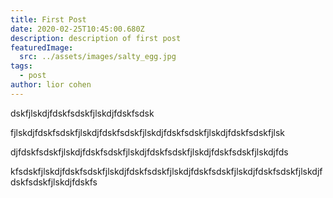 ```yaml
---
title: First Post
date: 2020-02-25T10:45:00.680Z
description: description of first post
featuredImage:
  src: ../assets/images/salty_egg.jpg
tags:
  - post
author: lior cohen
---
```

dskfjlskdjfdskfsdskfjlskdjfdskfsdsk

fjlskdjfdskfsdskfjlskdjfdskfsdskfjlskdjfdskfsdskfjlskdjfdskfsdskfjlsk

djfdskfsdskfjlskdjfdskfsdskfjlskdjfdskfsdskfjlskdjfdskfsdskfjlskdjfds

kfsdskfjlskdjfdskfsdskfjlskdjfdskfsdskfjlskdjfdskfsdskfjlskdjfdskfsdskfjlskdjfdskfsdskfjlskdjfdskfs

<Image fileName="quicktime-recording-settings" />
